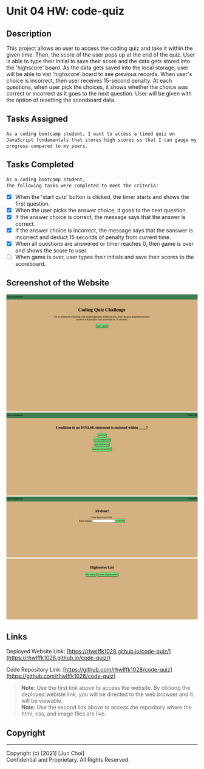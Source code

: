 # Unit 04 HW: code-quiz

## Description
This project allows an user to access the coding quiz and take it within the given time. Then, the score of the user pops up at the end of the quiz. User is able to type their initial to save their score and the data gets stored into the 'highscore' board. As the data gets saved into the local storage, user will be able to vist 'highscore' board to see previous records. When user's choice is incorrect, then user receives 15-second penalty. At each questions, when user pick the choices, it shows whether the choice was correct or incorrect as it goes to the next question. User will be given with the option of resetting the scoreboard data.

## Tasks Assigned

```
As a coding bootcamp student, I want to access a timed quiz on JavaScript fundamentals that stores high scores so that I can gauge my progress compared to my peers.
```

## Tasks Completed

```
As a coding bootcamp student,
The following tasks were completed to meet the criteria:
```
- [x] When the 'start quiz' button is clicked, the timer starts and shows the first question.
- [x] When the user picks the answer choice, it goes to the next question.
- [x] If the answer choice is correct, the message says that the answer is correct.
- [x] If the answer choice is incorrect, the message says that the sanswer is incorrect and deduct 15 seconds of penalty from current time.
- [x] When all questions are answered or timer reaches 0, then game is over and shows the score to user.
- [ ] When game is over, user types their initials and save their scores to the scoreboard.

## Screenshot of the Website

![screenshot of main page](./Assets/screenshot-of-main-page.png)
![screenshot of quiz on-going](./Assets/screenshot-of-quiz-on-going.png)
![screenshot of result page](./Assets/screenshot-of-result-page.png)
![screenshot of scoreboard page](./Assets/screenshot-of-scoreboard.png)

## Links

Deployed Website Link: [https://rhwlffk1028.github.io/code-quiz/](https://rhwlffk1028.github.io/code-quiz/)

Code Repository Link: [https://github.com/rhwlffk1028/code-quiz](https://github.com/rhwlffk1028/code-quiz)

> **Note**: Use the first link above to access the website. By clicking the deployed webiste link, you will be directed to the web browser and it will be viewable.<br>
> **Note**: Use the second link above to access the repository where the html, css, and image files are live.

## Copyright
---
Copyright (c) [2021] [Jun Choi] <br>
Confidential and Proprietary. All Rights Reserved.